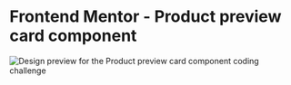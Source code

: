 # Frontend Mentor - Product preview card component

![Design preview for the Product preview card component coding challenge](https://user-images.githubusercontent.com/90225424/178763018-a42698b6-305f-4b91-96b1-f512c1968ce3.png)

